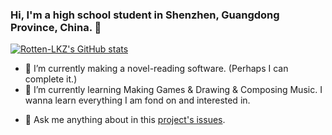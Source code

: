 ### Hi, I'm a high school student in Shenzhen, Guangdong Province, China. 👋

[![Rotten-LKZ's GitHub stats](https://github-readme-stats.vercel.app/api?username=Rotten-LKZ)](https://github.com/anuraghazra/github-readme-stats)

- 🔭 I’m currently making a novel-reading software. (Perhaps I can complete it.)
- 🌱 I’m currently learning Making Games & Drawing & Composing Music. I wanna learn everything I am fond on and interested in.
<!-- 
- 👯 I’m looking to collaborate on ...
- 🤔 I’m looking for help with ... 
-->
- 💬 Ask me anything about in this [project's issues](https://github.com/Rotten-LKZ/Rotten-LKZ/issues).
<!-- 
- 📫 How to reach me: ...
- 😄 Pronouns: ...
- ⚡ Fun fact: ...
-->

